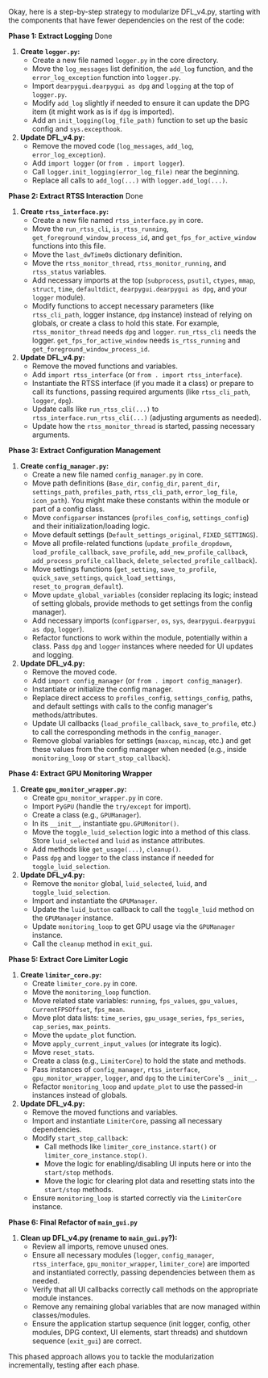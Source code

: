 Okay, here is a step-by-step strategy to modularize DFL_v4.py, starting with the components that have fewer dependencies on the rest of the code:

**Phase 1: Extract Logging** Done

1.  **Create `logger.py`:**
    *   Create a new file named `logger.py` in the core directory.
    *   Move the `log_messages` list definition, the `add_log` function, and the `error_log_exception` function into `logger.py`.
    *   Import `dearpygui.dearpygui as dpg` and `logging` at the top of `logger.py`.
    *   Modify `add_log` slightly if needed to ensure it can update the DPG item (it might work as is if `dpg` is imported).
    *   Add an `init_logging(log_file_path)` function to set up the basic config and `sys.excepthook`.
2.  **Update DFL_v4.py:**
    *   Remove the moved code (`log_messages`, `add_log`, `error_log_exception`).
    *   Add `import logger` (or `from . import logger`).
    *   Call `logger.init_logging(error_log_file)` near the beginning.
    *   Replace all calls to `add_log(...)` with `logger.add_log(...)`.

**Phase 2: Extract RTSS Interaction** Done

1.  **Create `rtss_interface.py`:**
    *   Create a new file named `rtss_interface.py` in core.
    *   Move the `run_rtss_cli`, `is_rtss_running`, `get_foreground_window_process_id`, and `get_fps_for_active_window` functions into this file.
    *   Move the `last_dwTime0s` dictionary definition.
    *   Move the `rtss_monitor_thread`, `rtss_monitor_running`, and `rtss_status` variables.
    *   Add necessary imports at the top (`subprocess`, `psutil`, `ctypes`, `mmap`, `struct`, `time`, `defaultdict`, `dearpygui.dearpygui as dpg`, and your `logger` module).
    *   Modify functions to accept necessary parameters (like `rtss_cli_path`, logger instance, `dpg` instance) instead of relying on globals, or create a class to hold this state. For example, `rtss_monitor_thread` needs `dpg` and `logger`. `run_rtss_cli` needs the logger. `get_fps_for_active_window` needs `is_rtss_running` and `get_foreground_window_process_id`.
2.  **Update DFL_v4.py:**
    *   Remove the moved functions and variables.
    *   Add `import rtss_interface` (or `from . import rtss_interface`).
    *   Instantiate the RTSS interface (if you made it a class) or prepare to call its functions, passing required arguments (like `rtss_cli_path`, `logger`, `dpg`).
    *   Update calls like `run_rtss_cli(...)` to `rtss_interface.run_rtss_cli(...)` (adjusting arguments as needed).
    *   Update how the `rtss_monitor_thread` is started, passing necessary arguments.

**Phase 3: Extract Configuration Management**

1.  **Create `config_manager.py`:**
    *   Create a new file named `config_manager.py` in core.
    *   Move path definitions (`Base_dir`, `config_dir`, `parent_dir`, `settings_path`, `profiles_path`, `rtss_cli_path`, `error_log_file`, `icon_path`). You might make these constants within the module or part of a config class.
    *   Move `configparser` instances (`profiles_config`, `settings_config`) and their initialization/loading logic.
    *   Move default settings (`Default_settings_original`, `FIXED_SETTINGS`).
    *   Move all profile-related functions (`update_profile_dropdown`, `load_profile_callback`, `save_profile`, `add_new_profile_callback`, `add_process_profile_callback`, `delete_selected_profile_callback`).
    *   Move settings functions (`get_setting`, `save_to_profile`, `quick_save_settings`, `quick_load_settings`, `reset_to_program_default`).
    *   Move `update_global_variables` (consider replacing its logic; instead of setting globals, provide methods to get settings from the config manager).
    *   Add necessary imports (`configparser`, `os`, `sys`, `dearpygui.dearpygui as dpg`, `logger`).
    *   Refactor functions to work within the module, potentially within a class. Pass `dpg` and `logger` instances where needed for UI updates and logging.
2.  **Update DFL_v4.py:**
    *   Remove the moved code.
    *   Add `import config_manager` (or `from . import config_manager`).
    *   Instantiate or initialize the config manager.
    *   Replace direct access to `profiles_config`, `settings_config`, paths, and default settings with calls to the config manager's methods/attributes.
    *   Update UI callbacks (`load_profile_callback`, `save_to_profile`, etc.) to call the corresponding methods in the `config_manager`.
    *   Remove global variables for settings (`maxcap`, `mincap`, etc.) and get these values from the config manager when needed (e.g., inside `monitoring_loop` or `start_stop_callback`).

**Phase 4: Extract GPU Monitoring Wrapper**

1.  **Create `gpu_monitor_wrapper.py`:**
    *   Create `gpu_monitor_wrapper.py` in core.
    *   Import `PyGPU` (handle the `try/except` for import).
    *   Create a class (e.g., `GPUManager`).
    *   In its `__init__`, instantiate `gpu.GPUMonitor()`.
    *   Move the `toggle_luid_selection` logic into a method of this class. Store `luid_selected` and `luid` as instance attributes.
    *   Add methods like `get_usage(...)`, `cleanup()`.
    *   Pass `dpg` and `logger` to the class instance if needed for `toggle_luid_selection`.
2.  **Update DFL_v4.py:**
    *   Remove the `monitor` global, `luid_selected`, `luid`, and `toggle_luid_selection`.
    *   Import and instantiate the `GPUManager`.
    *   Update the `luid_button` callback to call the `toggle_luid` method on the `GPUManager` instance.
    *   Update `monitoring_loop` to get GPU usage via the `GPUManager` instance.
    *   Call the `cleanup` method in `exit_gui`.

**Phase 5: Extract Core Limiter Logic**

1.  **Create `limiter_core.py`:**
    *   Create `limiter_core.py` in core.
    *   Move the `monitoring_loop` function.
    *   Move related state variables: `running`, `fps_values`, `gpu_values`, `CurrentFPSOffset`, `fps_mean`.
    *   Move plot data lists: `time_series`, `gpu_usage_series`, `fps_series`, `cap_series`, `max_points`.
    *   Move the `update_plot` function.
    *   Move `apply_current_input_values` (or integrate its logic).
    *   Move `reset_stats`.
    *   Create a class (e.g., `LimiterCore`) to hold the state and methods.
    *   Pass instances of `config_manager`, `rtss_interface`, `gpu_monitor_wrapper`, `logger`, and `dpg` to the `LimiterCore`'s `__init__`.
    *   Refactor `monitoring_loop` and `update_plot` to use the passed-in instances instead of globals.
2.  **Update DFL_v4.py:**
    *   Remove the moved functions and variables.
    *   Import and instantiate `LimiterCore`, passing all necessary dependencies.
    *   Modify `start_stop_callback`:
        *   Call methods like `limiter_core_instance.start()` or `limiter_core_instance.stop()`.
        *   Move the logic for enabling/disabling UI inputs here or into the `start/stop` methods.
        *   Move the logic for clearing plot data and resetting stats into the `start/stop` methods.
    *   Ensure `monitoring_loop` is started correctly via the `LimiterCore` instance.

**Phase 6: Final Refactor of `main_gui.py`**

1.  **Clean up DFL_v4.py (rename to `main_gui.py`?):**
    *   Review all imports, remove unused ones.
    *   Ensure all necessary modules (`logger`, `config_manager`, `rtss_interface`, `gpu_monitor_wrapper`, `limiter_core`) are imported and instantiated correctly, passing dependencies between them as needed.
    *   Verify that all UI callbacks correctly call methods on the appropriate module instances.
    *   Remove any remaining global variables that are now managed within classes/modules.
    *   Ensure the application startup sequence (init logger, config, other modules, DPG context, UI elements, start threads) and shutdown sequence (`exit_gui`) are correct.

This phased approach allows you to tackle the modularization incrementally, testing after each phase.